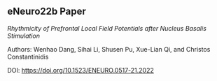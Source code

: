 
## eNeuro22b Paper
_Rhythmicity of Prefrontal Local Field Potentials after Nucleus Basalis Stimulation_

Authors: Wenhao Dang, Sihai Li, Shusen Pu, Xue-Lian Qi, and Christos Constantinidis

DOI: https://doi.org/10.1523/ENEURO.0517-21.2022

